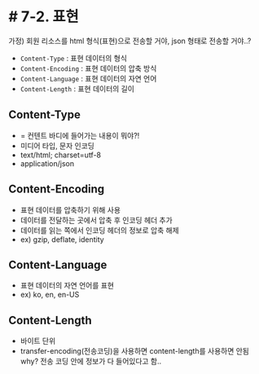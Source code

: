 # # 7-2. 표현

가정) 회원 리소스를 html 형식(표현)으로 전송할 거야, json 형태로 전송할 거야..?

* ```Content-Type``` : 표현 데이터의 형식 
* ```Content-Encoding``` : 표현 데이터의 압축 방식 
* ```Content-Language``` : 표현 데이터의 자연 언어
* ```Content-Length``` : 표현 데이터의 길이

## Content-Type
* = 컨텐트 바디에 들어가는 내용이 뭐야?!
* 미디어 타입, 문자 인코딩
* text/html; charset=utf-8
* application/json

## Content-Encoding
* 표현 데이터를 압축하기 위해 사용
* 데이터를 전달하는 곳에서 압축 후 인코딩 헤더 추가
* 데이터를 읽는 쪽에서 인코딩 헤더의 정보로 압축 해제
* ex) gzip, deflate, identity

## Content-Language
* 표현 데이터의 자연 언어를 표현
* ex) ko, en, en-US

## Content-Length
* 바이트 단위
* transfer-encoding(전송코딩)을 사용하면 content-length를 사용하면 안됨 why? 전송 코딩 안에 정보가 다 들어있다고 함..
